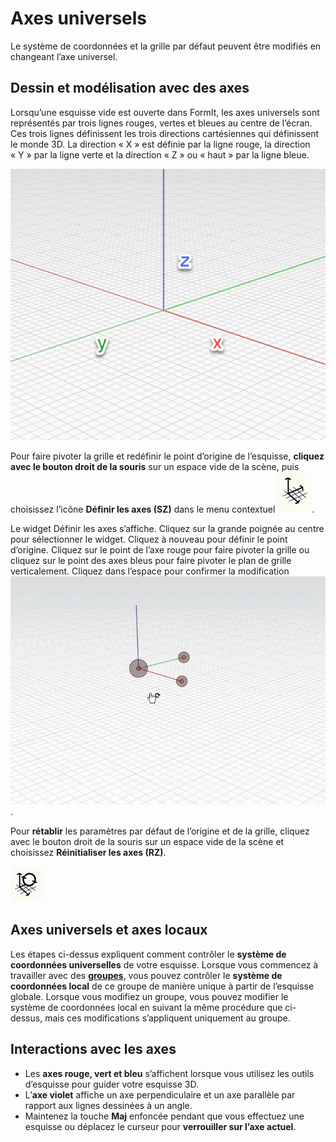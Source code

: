 # Axes universels

Le système de coordonnées et la grille par défaut peuvent être modifiés en changeant l’axe universel.

## Dessin et modélisation avec des axes

Lorsqu’une esquisse vide est ouverte dans FormIt, les axes universels sont représentés par trois lignes rouges, vertes et bleues au centre de l’écran. Ces trois lignes définissent les trois directions cartésiennes qui définissent le monde 3D. La direction « X » est définie par la ligne rouge, la direction « Y » par la ligne verte et la direction « Z » ou « haut » par la ligne bleue.

![](../.gitbook/assets/axis.png)

Pour faire pivoter la grille et redéfinir le point d’origine de l’esquisse, **cliquez avec le bouton droit de la souris** sur un espace vide de la scène, puis choisissez l’icône **Définir les axes \(SZ\)** dans le menu contextuel  ![](../.gitbook/assets/guid-d035d02f-480d-44a2-ae80-4b4fbf3a6117-low%20%281%29.png).

Le widget Définir les axes s’affiche. Cliquez sur la grande poignée au centre pour sélectionner le widget. Cliquez à nouveau pour définir le point d’origine. Cliquez sur le point de l’axe rouge pour faire pivoter la grille ou cliquez sur le point des axes bleus pour faire pivoter le plan de grille verticalement. Cliquez dans l’espace pour confirmer la modification  ![](../.gitbook/assets/2021-01-14_12-30-10.gif).

Pour **rétablir** les paramètres par défaut de l’origine et de la grille, cliquez avec le bouton droit de la souris sur un espace vide de la scène et choisissez **Réinitialiser les axes \(RZ\)**.

![](../.gitbook/assets/guid-eb26f44b-70b2-404a-8a7c-57d094d888c3-low.png)

## Axes universels et axes locaux

Les étapes ci-dessus expliquent comment contrôler le **système de coordonnées universelles** de votre esquisse. Lorsque vous commencez à travailler avec des [**groupes**](groups.md), vous pouvez contrôler le **système de coordonnées local** de ce groupe de manière unique à partir de l’esquisse globale. Lorsque vous modifiez un groupe, vous pouvez modifier le système de coordonnées local en suivant la même procédure que ci-dessus, mais ces modifications s’appliquent uniquement au groupe.

## Interactions avec les axes

* Les **axes rouge, vert et bleu** s’affichent lorsque vous utilisez les outils d’esquisse pour guider votre esquisse 3D.
* L’**axe violet** affiche un axe perpendiculaire et un axe parallèle par rapport aux lignes dessinées à un angle.
* Maintenez la touche **Maj** enfoncée pendant que vous effectuez une esquisse ou déplacez le curseur pour **verrouiller sur l’axe actuel**.

